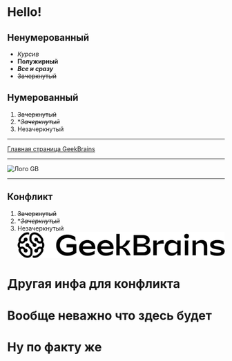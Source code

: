 # Hello! #
## Ненумерованный ##
 * *Курсив*
 * **Полужирный**
 * ***Все и сразу***
 * ~~Зачеркнутый~~
 ## Нумерованный ##
 1. ~~Зачеркнутый~~
 2. **~~Зачеркнутый~~*
 3. Незачеркнутый
- - - 
[Главная страница GeekBrains](https://gb.ru/)
- - -
![Лого GB](https://upload.wikimedia.org/wikipedia/ru/thumb/4/48/Geekbrains_logo.svg/2560px-Geekbrains_logo.svg.png)
- - -


## Конфликт
 1. ~~Зачеркнутый~~
 2. **~~Зачеркнутый~~*
 3. Незачеркнутый
![Локальный файл](/Logo.png)


# Другая инфа для конфликта
# Вообще неважно что здесь будет
# Ну по факту же

